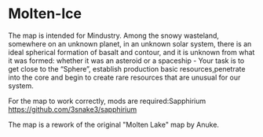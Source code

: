 # Molten-Ice
The map is intended for Mindustry.
Among the snowy wasteland, somewhere on an unknown planet, in an unknown solar system, there is an ideal spherical formation of basalt and contour, and it is unknown from what it was formed: whether it was an asteroid or a spaceship - Your task is to get close to the “Sphere”, establish production basic resources,penetrate into the core and begin to create rare resources that are unusual for our system.

For the map to work correctly, mods are required:Sapphirium https://github.com/3snake3/sapphirium

The map is a rework of the original "Molten Lake" map by Anuke.
